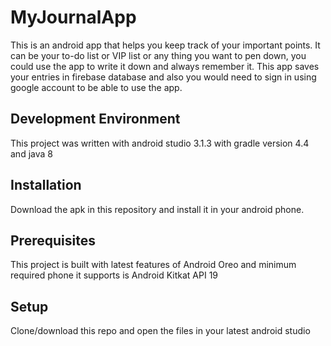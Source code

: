 # MyJournalApp

This is an android app that helps you keep track of your important points. It can be your to-do list or VIP list or any thing you want to pen down, you could use the app to write it down and always remember it. This app saves your entries in firebase database and also you would need to sign in using google account to be able to use the app.

## Development Environment

This project was written with android studio 3.1.3 with gradle version 4.4 and java 8

## Installation

Download the apk in this repository and install it in your android phone. 

## Prerequisites

This project is built with latest features of Android Oreo and minimum required phone it supports is Android Kitkat API 19

## Setup 
Clone/download this repo and open the files in your latest android studio
